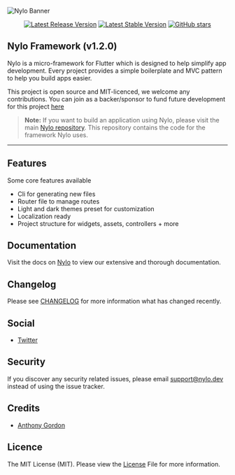 ![Nylo Banner](https://nylo.dev/images/nylo_logo_header.png)

<p align="center">
  <a href="https://github.com/nylo-core/framework/releases/tag/v0.3.1"><img src="https://img.shields.io/github/v/release/nylo-core/framework?style=plastic" alt="Latest Release Version"></a>
  <a href="https://github.com/nylo-core/framework/releases/tag/v0.3.1"><img src="https://img.shields.io/github/license/nylo-core/framework?style=plastic" alt="Latest Stable Version"></a>
  <a href="https://github.com/nylo-core/framework"><img alt="GitHub stars" src="https://img.shields.io/github/stars/nylo-core/framework?style=plastic"></a>
</p>

## Nylo Framework (v1.2.0)

Nylo is a micro-framework for Flutter which is designed to help simplify app development. Every project provides a simple boilerplate and MVC pattern to help you build apps easier. 

This project is open source and MIT-licenced, we welcome any contributions. You can join as a backer/sponsor to fund future development for this project [here](https://nylo.dev/contributions)

> **Note:** If you want to build an application using Nylo, please visit the main [Nylo repository](https://github.com/nylo-core/nylo). This repository contains the code for the framework Nylo uses.

---

## Features
Some core features available
* Cli for generating new files 
* Router file to manage routes
* Light and dark themes preset for customization
* Localization ready
* Project structure for widgets, assets, controllers + more

## Documentation

Visit the docs on [Nylo](https://nylo.dev/docs) to view our extensive and thorough documentation. 

## Changelog
Please see [CHANGELOG](https://github.com/nylo-core/framework/blob/master/CHANGELOG.md) for more information what has changed recently.

## Social
* [Twitter](https://twitter.com/nylo_dev)

## Security
If you discover any security related issues, please email support@nylo.dev instead of using the issue tracker.

## Credits
* [Anthony Gordon](https://github.com/agordn52)

## Licence

The MIT License (MIT). Please view the [License](https://github.com/nylo-core/nylo/blob/master/licence) File for more information.
